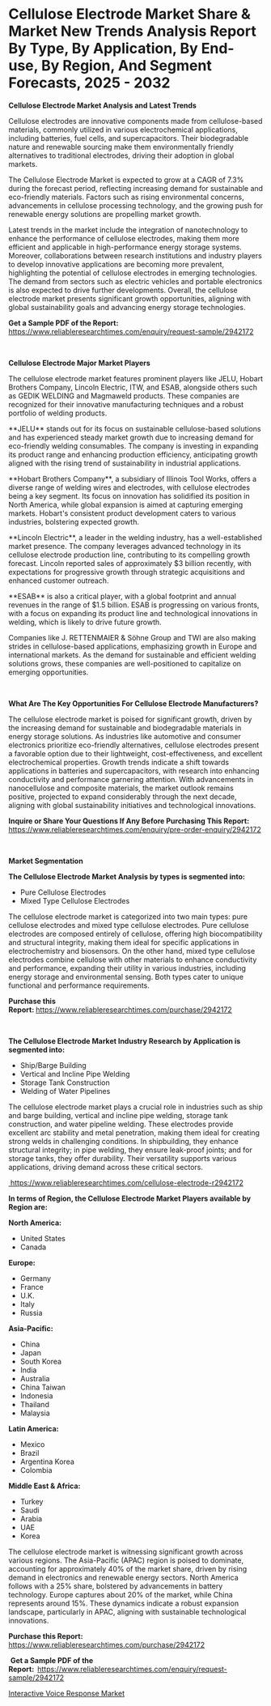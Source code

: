 <p><h1>Cellulose Electrode Market Share & Market New Trends Analysis Report By Type, By Application, By End-use, By Region, And Segment Forecasts, 2025 - 2032</h1></p><p><strong>Cellulose Electrode Market Analysis and Latest Trends</strong></p>
<p><p>Cellulose electrodes are innovative components made from cellulose-based materials, commonly utilized in various electrochemical applications, including batteries, fuel cells, and supercapacitors. Their biodegradable nature and renewable sourcing make them environmentally friendly alternatives to traditional electrodes, driving their adoption in global markets.</p><p>The Cellulose Electrode Market is expected to grow at a CAGR of 7.3% during the forecast period, reflecting increasing demand for sustainable and eco-friendly materials. Factors such as rising environmental concerns, advancements in cellulose processing technology, and the growing push for renewable energy solutions are propelling market growth. </p><p>Latest trends in the market include the integration of nanotechnology to enhance the performance of cellulose electrodes, making them more efficient and applicable in high-performance energy storage systems. Moreover, collaborations between research institutions and industry players to develop innovative applications are becoming more prevalent, highlighting the potential of cellulose electrodes in emerging technologies. The demand from sectors such as electric vehicles and portable electronics is also expected to drive further developments. Overall, the cellulose electrode market presents significant growth opportunities, aligning with global sustainability goals and advancing energy storage technologies.</p></p>
<p><strong>Get a Sample PDF of the Report:&nbsp;</strong> <a href="https://www.reliableresearchtimes.com/enquiry/request-sample/2942172?utm_campaign=3576&utm_medium=2&utm_source=Github&utm_content=ia&utm_term=15032025&utm_id=cellulose-electrode">https://www.reliableresearchtimes.com/enquiry/request-sample/2942172</a></p>
<p>&nbsp;</p>
<p><strong>Cellulose Electrode Major Market Players</strong></p>
<p><p>The cellulose electrode market features prominent players like JELU, Hobart Brothers Company, Lincoln Electric, ITW, and ESAB, alongside others such as GEDIK WELDING and Magmaweld products. These companies are recognized for their innovative manufacturing techniques and a robust portfolio of welding products.</p><p>**JELU** stands out for its focus on sustainable cellulose-based solutions and has experienced steady market growth due to increasing demand for eco-friendly welding consumables. The company is investing in expanding its product range and enhancing production efficiency, anticipating growth aligned with the rising trend of sustainability in industrial applications.</p><p>**Hobart Brothers Company**, a subsidiary of Illinois Tool Works, offers a diverse range of welding wires and electrodes, with cellulose electrodes being a key segment. Its focus on innovation has solidified its position in North America, while global expansion is aimed at capturing emerging markets. Hobart's consistent product development caters to various industries, bolstering expected growth.</p><p>**Lincoln Electric**, a leader in the welding industry, has a well-established market presence. The company leverages advanced technology in its cellulose electrode production line, contributing to its compelling growth forecast. Lincoln reported sales of approximately $3 billion recently, with expectations for progressive growth through strategic acquisitions and enhanced customer outreach.</p><p>**ESAB** is also a critical player, with a global footprint and annual revenues in the range of $1.5 billion. ESAB is progressing on various fronts, with a focus on expanding its product line and technological innovations in welding, which is likely to drive future growth.</p><p>Companies like J. RETTENMAIER & Söhne Group and TWI are also making strides in cellulose-based applications, emphasizing growth in Europe and international markets. As the demand for sustainable and efficient welding solutions grows, these companies are well-positioned to capitalize on emerging opportunities.</p></p>
<p>&nbsp;</p>
<p><strong>What Are The Key Opportunities For Cellulose Electrode Manufacturers?</strong></p>
<p><p>The cellulose electrode market is poised for significant growth, driven by the increasing demand for sustainable and biodegradable materials in energy storage solutions. As industries like automotive and consumer electronics prioritize eco-friendly alternatives, cellulose electrodes present a favorable option due to their lightweight, cost-effectiveness, and excellent electrochemical properties. Growth trends indicate a shift towards applications in batteries and supercapacitors, with research into enhancing conductivity and performance garnering attention. With advancements in nanocellulose and composite materials, the market outlook remains positive, projected to expand considerably through the next decade, aligning with global sustainability initiatives and technological innovations.</p></p>
<p><strong>Inquire or Share Your Questions If Any Before Purchasing This Report:</strong> <a href="https://www.reliableresearchtimes.com/enquiry/pre-order-enquiry/2942172?utm_campaign=3576&utm_medium=2&utm_source=Github&utm_content=ia&utm_term=15032025&utm_id=cellulose-electrode">https://www.reliableresearchtimes.com/enquiry/pre-order-enquiry/2942172</a></p>
<p>&nbsp;</p>
<p><strong>Market Segmentation</strong></p>
<p><strong>The Cellulose Electrode Market Analysis by types is segmented into:</strong></p>
<p><ul><li>Pure Cellulose Electrodes</li><li>Mixed Type Cellulose Electrodes</li></ul></p>
<p><p>The cellulose electrode market is categorized into two main types: pure cellulose electrodes and mixed type cellulose electrodes. Pure cellulose electrodes are composed entirely of cellulose, offering high biocompatibility and structural integrity, making them ideal for specific applications in electrochemistry and biosensors. On the other hand, mixed type cellulose electrodes combine cellulose with other materials to enhance conductivity and performance, expanding their utility in various industries, including energy storage and environmental sensing. Both types cater to unique functional and performance requirements.</p></p>
<p><strong>Purchase this Report:&nbsp;</strong><a href="https://www.reliableresearchtimes.com/purchase/2942172?utm_campaign=3576&utm_medium=2&utm_source=Github&utm_content=ia&utm_term=15032025&utm_id=cellulose-electrode">https://www.reliableresearchtimes.com/purchase/2942172</a></p>
<p>&nbsp;</p>
<p><strong>The Cellulose Electrode Market Industry Research by Application is segmented into:</strong></p>
<p><ul><li>Ship/Barge Building</li><li>Vertical and Incline Pipe Welding</li><li>Storage Tank Construction</li><li>Welding of Water Pipelines</li></ul></p>
<p><p>The cellulose electrode market plays a crucial role in industries such as ship and barge building, vertical and incline pipe welding, storage tank construction, and water pipeline welding. These electrodes provide excellent arc stability and metal penetration, making them ideal for creating strong welds in challenging conditions. In shipbuilding, they enhance structural integrity; in pipe welding, they ensure leak-proof joints; and for storage tanks, they offer durability. Their versatility supports various applications, driving demand across these critical sectors.</p></p>
<p><a href="https://www.reliableresearchtimes.com/cellulose-electrode-r2942172?utm_campaign=3576&utm_medium=2&utm_source=Github&utm_content=ia&utm_term=15032025&utm_id=cellulose-electrode">&nbsp;https://www.reliableresearchtimes.com/cellulose-electrode-r2942172</a></p>
<p><strong>In terms of Region, the Cellulose Electrode Market Players available by Region are:</strong></p>
<p>
    <p> <strong> North America: </strong>
        <ul>
            <li>United States</li>
            <li>Canada</li>
        </ul>
        </p> 
    <p> <strong> Europe: </strong>
        <ul>
            <li>Germany</li>
            <li>France</li>
            <li>U.K.</li>
            <li>Italy</li>
            <li>Russia</li>
        </ul>
        </p> 
    <p> <strong> Asia-Pacific: </strong>
        <ul>
            <li>China</li>
            <li>Japan</li>
            <li>South Korea</li>
            <li>India</li>
            <li>Australia</li>
            <li>China Taiwan</li>
            <li>Indonesia</li>
            <li>Thailand</li>
            <li>Malaysia</li>
        </ul>
        </p> 
    <p> <strong> Latin America: </strong>
        <ul>
            <li>Mexico</li>
            <li>Brazil</li>
            <li>Argentina Korea</li>
            <li>Colombia</li>
        </ul>
        </p> 
    <p> <strong> Middle East & Africa: </strong>
        <ul>
            <li>Turkey</li>
            <li>Saudi</li>
            <li>Arabia</li>
            <li>UAE</li>
            <li>Korea</li>
        </ul>
    </p>
    </p>
<p><p>The cellulose electrode market is witnessing significant growth across various regions. The Asia-Pacific (APAC) region is poised to dominate, accounting for approximately 40% of the market share, driven by rising demand in electronics and renewable energy sectors. North America follows with a 25% share, bolstered by advancements in battery technology. Europe captures about 20% of the market, while China represents around 15%. These dynamics indicate a robust expansion landscape, particularly in APAC, aligning with sustainable technological innovations.</p></p>
<p><strong>Purchase this Report: </strong><a href="https://www.reliableresearchtimes.com/purchase/2942172?utm_campaign=3576&utm_medium=2&utm_source=Github&utm_content=ia&utm_term=15032025&utm_id=cellulose-electrode">https://www.reliableresearchtimes.com/purchase/2942172</a></p>
<p>&nbsp;<strong>Get a Sample PDF of the Report:&nbsp;&nbsp;</strong><a href="https://www.reliableresearchtimes.com/enquiry/request-sample/2942172?utm_campaign=3576&utm_medium=2&utm_source=Github&utm_content=ia&utm_term=15032025&utm_id=cellulose-electrode">https://www.reliableresearchtimes.com/enquiry/request-sample/2942172</a></p>
<p><strong></strong></p>
<p><p><a href="https://github.com/dibesnayee/Market-Research-Report-List-1/blob/main/interactive-voice-response-market.md?utm_campaign=3576&utm_medium=2&utm_source=Github&utm_content=ia&utm_term=15032025&utm_id=cellulose-electrode">Interactive Voice Response Market</a></p></p>
